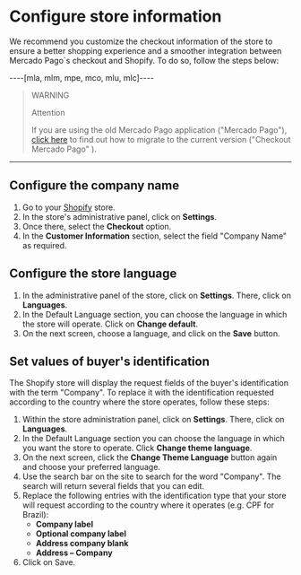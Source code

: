 # Configure store information

We recommend you customize the checkout information of the store to ensure a better shopping experience and a smoother integration between Mercado Pago`s checkout and Shopify. To do so, follow the steps below:

----[mla, mlm, mpe, mco, mlu, mlc]----
> WARNING
>
> Attention
>
> If you are using the old Mercado Pago application ("Mercado Pago"), [click here](/developers/en/docs/shopify/how-tos/migration) to find out how to migrate to the current version ("Checkout Mercado Pago" ).

------------

## Configure the company name 

1. Go to your [Shopify](https://accounts.shopify.com/store-login) store.
2. In the store's administrative panel, click on **Settings**.
3. Once there, select the **Checkout** option.
4. In the **Customer Information** section, select the field "Company Name" as required.

## Configure the store language 

1. In the administrative panel of the store, click on **Settings**. There, click on **Languages**.
2. In the Default Language section, you can choose the language in which the store will operate. Click on **Change default**.
3. On the next screen, choose a language, and click on the **Save** button.

## Set values of buyer's identification

The Shopify store will display the request fields of the buyer's identification with the term "Company". To replace it with the identification requested according to the country where the store operates, follow these steps:

1. Within the store administration panel, click on **Settings**. There, click on **Languages**.
2. In the Default Language section you can choose the language in which you want the store to operate. Click **Change theme language**.
3. On the next screen, click the **Change Theme Language** button again and choose your preferred language.
4. Use the search bar on the site to search for the word "Company". The search will return several fields that you can edit.
5. Replace the following entries with the identification type that your store will request according to the country where it operates (e.g. CPF for Brazil):
    * **Company label**
    * **Optional company label**
    * **Address company blank**
    * **Address – Company**
6. Click on Save.